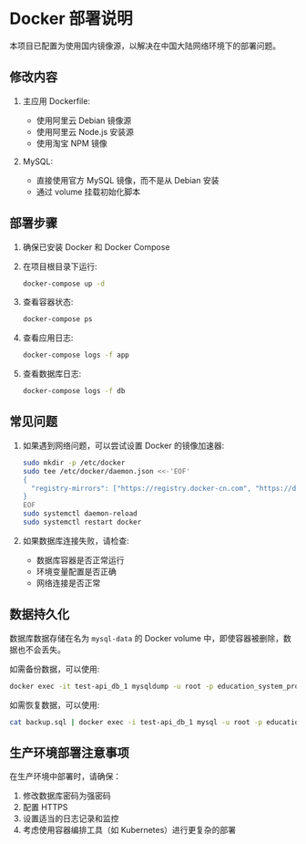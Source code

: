 # Docker 部署说明

本项目已配置为使用国内镜像源，以解决在中国大陆网络环境下的部署问题。

## 修改内容

1. 主应用 Dockerfile:
   - 使用阿里云 Debian 镜像源
   - 使用阿里云 Node.js 安装源
   - 使用淘宝 NPM 镜像

2. MySQL:
   - 直接使用官方 MySQL 镜像，而不是从 Debian 安装
   - 通过 volume 挂载初始化脚本

## 部署步骤

1. 确保已安装 Docker 和 Docker Compose

2. 在项目根目录下运行:
   ```bash
   docker-compose up -d
   ```

3. 查看容器状态:
   ```bash
   docker-compose ps
   ```

4. 查看应用日志:
   ```bash
   docker-compose logs -f app
   ```

5. 查看数据库日志:
   ```bash
   docker-compose logs -f db
   ```

## 常见问题

1. 如果遇到网络问题，可以尝试设置 Docker 的镜像加速器:
   ```bash
   sudo mkdir -p /etc/docker
   sudo tee /etc/docker/daemon.json <<-'EOF'
   {
     "registry-mirrors": ["https://registry.docker-cn.com", "https://docker.mirrors.ustc.edu.cn"]
   }
   EOF
   sudo systemctl daemon-reload
   sudo systemctl restart docker
   ```

2. 如果数据库连接失败，请检查:
   - 数据库容器是否正常运行
   - 环境变量配置是否正确
   - 网络连接是否正常

## 数据持久化

数据库数据存储在名为 `mysql-data` 的 Docker volume 中，即使容器被删除，数据也不会丢失。

如需备份数据，可以使用:
```bash
docker exec -it test-api_db_1 mysqldump -u root -p education_system_production > backup.sql
```

如需恢复数据，可以使用:
```bash
cat backup.sql | docker exec -i test-api_db_1 mysql -u root -p education_system_production
```

## 生产环境部署注意事项

在生产环境中部署时，请确保：

1. 修改数据库密码为强密码
2. 配置 HTTPS
3. 设置适当的日志记录和监控
4. 考虑使用容器编排工具（如 Kubernetes）进行更复杂的部署 